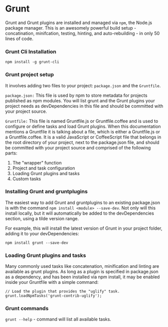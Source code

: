 # Grunt

Grunt and Grunt plugins are installed and managed via `npm`, the Node.js package manager. This is an awesomely powerful build setup - concatination, minifcation, testing, hinting, and auto-rebuilding - in only 50 lines of code.

### Grunt Cli Installation
```
npm install -g grunt-cli
```

### Grunt project setup

It involves adding two files to your project: ```package.json``` and the ```Gruntfile```.

`package.json:` This file is used by npm to store metadata for projects published as npm modules. You will list grunt and the Grunt plugins your project needs as devDependencies in this file and should be committed with your project source.

`Gruntfile:` This file is named Gruntfile.js or Gruntfile.coffee and is used to configure or define tasks and load Grunt plugins. When this documentation mentions a Gruntfile it is talking about a file, which is either a Gruntfile.js or a Gruntfile.coffee. It is a valid JavaScript or CoffeeScript file that belongs in the root directory of your project, next to the package.json file, and should be committed with your project source and comprised of the following parts:

1. The "wrapper" function
2. Project and task configuration
3. Loading Grunt plugins and tasks
4. Custom tasks


### Installing Grunt and gruntplugins

The easiest way to add Grunt and gruntplugins to an existing package.json is with the command `npm install <module> --save-dev`. Not only will this install <module> locally, but it will automatically be added to the devDependencies section, using a tilde version range.

For example, this will install the latest version of Grunt in your project folder, adding it to your devDependencies:

```
npm install grunt --save-dev
```

### Loading Grunt plugins and tasks

Many commonly used tasks like concatenation, minification and linting are available as grunt plugins. As long as a plugin is specified in package.json as a dependency, and has been installed via npm install, it may be enabled inside your Gruntfile with a simple command:

```
// Load the plugin that provides the "uglify" task.
grunt.loadNpmTasks('grunt-contrib-uglify');
```

### Grunt commands
`grunt --help` - command will list all available tasks.
